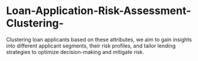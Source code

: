 # Loan-Application-Risk-Assessment-Clustering-
Clustering loan applicants based on these attributes, we aim to gain insights into different applicant segments, their risk profiles, and tailor lending strategies to optimize decision-making and mitigate risk.

